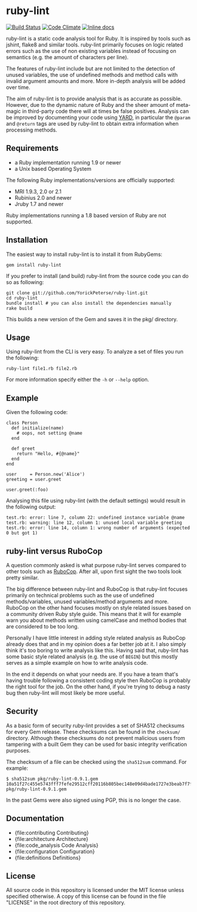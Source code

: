 # ruby-lint

[![Build Status](https://travis-ci.org/YorickPeterse/ruby-lint.png?branch=master)](https://travis-ci.org/YorickPeterse/ruby-lint)
[![Code Climate](https://codeclimate.com/github/YorickPeterse/ruby-lint.png)](https://codeclimate.com/github/YorickPeterse/ruby-lint)
[![Inline docs](http://inch-ci.org/github/YorickPeterse/ruby-lint.png?branch=master)](http://inch-ci.org/github/YorickPeterse/ruby-lint)

ruby-lint is a static code analysis tool for Ruby. It is inspired by tools such
as jshint, flake8 and similar tools. ruby-lint primarily focuses on logic
related errors such as the use of non existing variables instead of focusing on
semantics (e.g. the amount of characters per line).

The features of ruby-lint include but are not limited to the detection of
unused variables, the use of undefined methods and method calls with invalid
argument amounts and more. More in-depth analysis will be added over time.

The aim of ruby-lint is to provide analysis that is as accurate as possible.
However, due to the dynamic nature of Ruby and the sheer amount of meta-magic
in third-party code there will at times be false positives. Analysis can be
improved by documenting your code using [YARD][yard], in particular the
`@param` and `@return` tags are used by ruby-lint to obtain extra information
when processing methods.

## Requirements

* a Ruby implementation running 1.9 or newer
* a Unix based Operating System

The following Ruby implementations/versions are officially supported:

* MRI 1.9.3, 2.0 or 2.1
* Rubinius 2.0 and newer
* Jruby 1.7 and newer

Ruby implementations running a 1.8 based version of Ruby are not supported.

## Installation

The easiest way to install ruby-lint is to install it from RubyGems:

    gem install ruby-lint

If you prefer to install (and build) ruby-lint from the source code you can do
so as following:

    git clone git://github.com/YorickPeterse/ruby-lint.git
    cd ruby-lint
    bundle install # you can also install the dependencies manually
    rake build

This builds a new version of the Gem and saves it in the pkg/ directory.

## Usage

Using ruby-lint from the CLI is very easy. To analyze a set of files
you run the following:

    ruby-lint file1.rb file2.rb

For more information specify either the `-h` or `--help` option.

## Example

Given the following code:

    class Person
      def initialize(name)
        # oops, not setting @name
      end

      def greet
        return "Hello, #{@name}"
      end
    end

    user     = Person.new('Alice')
    greeting = user.greet

    user.greet(:foo)

Analysing this file using ruby-lint (with the default settings) would result in
the following output:

    test.rb: error: line 7, column 22: undefined instance variable @name
    test.rb: warning: line 12, column 1: unused local variable greeting
    test.rb: error: line 14, column 1: wrong number of arguments (expected 0 but got 1)

## ruby-lint versus RuboCop

A question commonly asked is what purpose ruby-lint serves compared to other
tools such as [RuboCop][rubocop]. After all, upon first sight the two tools
look pretty similar.

The big difference between ruby-lint and RuboCop is that ruby-lint focuses
primarily on technical problems such as the use of undefined methods/variables,
unused variables/method arguments and more. RuboCop on the other hand focuses
mostly on style related issues based on a community driven Ruby style guide.
This means that it will for example warn you about methods written using
camelCase and method bodies that are considered to be too long.

Personally I have little interest in adding style related analysis as RuboCop
already does that and in my opinion does a far better job at it. I also simply
think it's too boring to write analysis like this. Having said that, ruby-lint
has some basic style related analysis (e.g. the use of `BEGIN`) but this mostly
serves as a simple example on how to write analysis code.

In the end it depends on what your needs are. If you have a team that's having
trouble following a consistent coding style then RuboCop is probably the right
tool for the job. On the other hand, if you're trying to debug a nasty bug then
ruby-lint will most likely be more useful.

## Security

As a basic form of security ruby-lint provides a set of SHA512 checksums for
every Gem release. These checksums can be found in the `checksum/` directory.
Although these checksums do not prevent malicious users from tampering with a
built Gem they can be used for basic integrity verification purposes.

The checksum of a file can be checked using the `sha512sum` command. For
example:

    $ sha512sum pkg/ruby-lint-0.9.1.gem
    10a51f27c455e5743fff7fefe29512cff20116b805bec148e09d4bade1727e3beab7f7f9ee97b020d290773edcb7bd1685858ccad0bbd1a35cc0282c00c760c6  pkg/ruby-lint-0.9.1.gem

In the past Gems were also signed using PGP, this is no longer the case.

## Documentation

* {file:contributing Contributing}
* {file:architecture Architecture}
* {file:code\_analysis Code Analysis}
* {file:configuration Configuration}
* {file:definitions Definitions}

## License

All source code in this repository is licensed under the MIT license unless
specified otherwise. A copy of this license can be found in the file "LICENSE"
in the root directory of this repository.

[rubocop]: https://github.com/bbatsov/rubocop
[yard]: http://yardoc.org/
